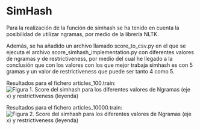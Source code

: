# SimHash

Para la realización de la función de simhash se ha tenido en cuenta la posibilidad de utilizar ngramas, por medio de la librería NLTK.

Además, se ha añadido un archivo llamado score_to_csv.py en el que se ejecuta el archivo score_simhash_implementation.py con diferentes valores de ngramas y de restrictiveness, por medio del cual he llegado a la conclusión que con los valores con los que mejor trabaja simhash es con 5 gramas y un valor de restrictiveness que puede ser tanto 4 como 5.

Resultados para el fichero articles_100.train:
![Figura 1. Score del simhash para los diferentes valores de Ngramas (eje x) y restrictiveness (leyenda)](/images/100.png)

Resultados para el fichero articles_10000.train:
![Figura 2. Score del simhash para los diferentes valores de Ngramas (eje x) y restrictiveness (leyenda)](/images/10000.png)